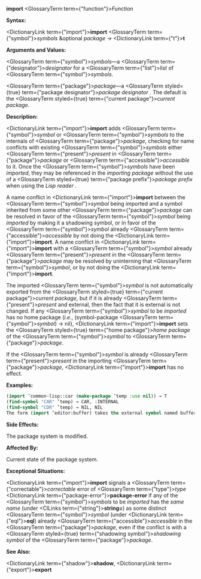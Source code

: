 **import** <GlossaryTerm  term={"function"}><i>Function</i></GlossaryTerm> 



**Syntax:** 



<DictionaryLink  term={"import"}><b>import</b></DictionaryLink> <GlossaryTerm  term={"symbol"}><i>symbols</i></GlossaryTerm> &amp;optional *package →* <DictionaryLink  term={"t"}><b>t</b></DictionaryLink> 



**Arguments and Values:** 



<GlossaryTerm  term={"symbol"}><i>symbols</i></GlossaryTerm>—a <GlossaryTerm  term={"designator"}><i>designator</i></GlossaryTerm> for a <GlossaryTerm  term={"list"}><i>list</i></GlossaryTerm> of <GlossaryTerm  term={"symbol"}><i>symbols</i></GlossaryTerm>. 



<GlossaryTerm  term={"package"}><i>package</i></GlossaryTerm>—a <GlossaryTerm styled={true} term={"package designator"}><i>package designator</i></GlossaryTerm> . The default is the <GlossaryTerm styled={true} term={"current package"}><i>current package</i></GlossaryTerm>. 







 



 



**Description:** 



<DictionaryLink  term={"import"}><b>import</b></DictionaryLink> adds <GlossaryTerm  term={"symbol"}><i>symbol</i></GlossaryTerm> or <GlossaryTerm  term={"symbol"}><i>symbols</i></GlossaryTerm> to the internals of <GlossaryTerm  term={"package"}><i>package</i></GlossaryTerm>, checking for name conflicts with existing <GlossaryTerm  term={"symbol"}><i>symbols</i></GlossaryTerm> either <GlossaryTerm  term={"present"}><i>present</i></GlossaryTerm> in <GlossaryTerm  term={"package"}><i>package</i></GlossaryTerm> or <GlossaryTerm  term={"accessible"}><i>accessible</i></GlossaryTerm> to it. Once the <GlossaryTerm  term={"symbol"}><i>symbols</i></GlossaryTerm> have been *imported*, they may be referenced in the *importing package* without the use of a <GlossaryTerm styled={true} term={"package prefix"}><i>package prefix</i></GlossaryTerm> when using the *Lisp reader* . 



A name conflict in <DictionaryLink  term={"import"}><b>import</b></DictionaryLink> between the <GlossaryTerm  term={"symbol"}><i>symbol</i></GlossaryTerm> being imported and a symbol inherited from some other <GlossaryTerm  term={"package"}><i>package</i></GlossaryTerm> can be resolved in favor of the <GlossaryTerm  term={"symbol"}><i>symbol</i></GlossaryTerm> being *imported* by making it a shadowing symbol, or in favor of the <GlossaryTerm  term={"symbol"}><i>symbol</i></GlossaryTerm> already <GlossaryTerm  term={"accessible"}><i>accessible</i></GlossaryTerm> by not doing the <DictionaryLink  term={"import"}><b>import</b></DictionaryLink>. A name conflict in <DictionaryLink  term={"import"}><b>import</b></DictionaryLink> with a <GlossaryTerm  term={"symbol"}><i>symbol</i></GlossaryTerm> already <GlossaryTerm  term={"present"}><i>present</i></GlossaryTerm> in the <GlossaryTerm  term={"package"}><i>package</i></GlossaryTerm> may be resolved by uninterning that <GlossaryTerm  term={"symbol"}><i>symbol</i></GlossaryTerm>, or by not doing the <DictionaryLink  term={"import"}><b>import</b></DictionaryLink>. 



The imported <GlossaryTerm  term={"symbol"}><i>symbol</i></GlossaryTerm> is not automatically exported from the <GlossaryTerm styled={true} term={"current package"}><i>current package</i></GlossaryTerm>, but if it is already <GlossaryTerm  term={"present"}><i>present</i></GlossaryTerm> and external, then the fact that it is external is not changed. If any <GlossaryTerm  term={"symbol"}><i>symbol</i></GlossaryTerm> to be *imported* has no home package (*i.e.*, (symbol-package <GlossaryTerm  term={"symbol"}><i>symbol</i></GlossaryTerm>) → nil), <DictionaryLink  term={"import"}><b>import</b></DictionaryLink> sets the <GlossaryTerm styled={true} term={"home package"}><i>home package</i></GlossaryTerm> of the <GlossaryTerm  term={"symbol"}><i>symbol</i></GlossaryTerm> to <GlossaryTerm  term={"package"}><i>package</i></GlossaryTerm>. 



If the <GlossaryTerm  term={"symbol"}><i>symbol</i></GlossaryTerm> is already <GlossaryTerm  term={"present"}><i>present</i></GlossaryTerm> in the importing <GlossaryTerm  term={"package"}><i>package</i></GlossaryTerm>, <DictionaryLink  term={"import"}><b>import</b></DictionaryLink> has no effect. 



**Examples:**
```lisp
(import ’common-lisp::car (make-package ’temp :use nil)) → T 
(find-symbol "CAR" ’temp) → CAR, :INTERNAL 
(find-symbol "CDR" ’temp) → NIL, NIL 
The form (import ’editor:buffer) takes the external symbol named buffer in the EDITOR *package* (this symbol was located when the form was read by the *Lisp reader* ) and adds it to the *current package* as an *internal symbol*. The symbol buffer is then *present* in the *current package*. 
```
**Side Effects:** 



The package system is modified. 



**Affected By:** 



Current state of the package system. 



**Exceptional Situations:** 



<DictionaryLink  term={"import"}><b>import</b></DictionaryLink> signals a <GlossaryTerm  term={"correctable"}><i>correctable</i></GlossaryTerm> error of <GlossaryTerm  term={"type"}><i>type</i></GlossaryTerm> <DictionaryLink  term={"package-error"}><b>package-error</b></DictionaryLink> if any of the <GlossaryTerm  term={"symbol"}><i>symbols</i></GlossaryTerm> to be *imported* has the *same name* (under <ClLinks  term={"string"}><b>string=</b></ClLinks>) as some distinct <GlossaryTerm  term={"symbol"}><i>symbol</i></GlossaryTerm> (under <DictionaryLink  term={"eql"}><b>eql</b></DictionaryLink>) already <GlossaryTerm  term={"accessible"}><i>accessible</i></GlossaryTerm> in the <GlossaryTerm  term={"package"}><i>package</i></GlossaryTerm>, even if the conflict is with a <GlossaryTerm styled={true} term={"shadowing symbol"}><i>shadowing symbol</i></GlossaryTerm> of the <GlossaryTerm  term={"package"}><i>package</i></GlossaryTerm>. 



**See Also:** 



<DictionaryLink  term={"shadow"}><b>shadow</b></DictionaryLink>, <DictionaryLink  term={"export"}><b>export</b></DictionaryLink> 







 



 



